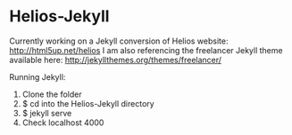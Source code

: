 # Helios-Jekyll

Currently working on a Jekyll conversion of Helios website: http://html5up.net/helios
I am also referencing the freelancer Jekyll theme available here: http://jekyllthemes.org/themes/freelancer/

Running Jekyll:

1. Clone the folder
2. $ cd into the Helios-Jekyll directory
3. $ jekyll serve
4. Check localhost 4000
